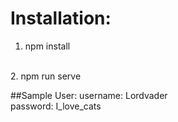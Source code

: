 # Installation:

1. npm install 
<br> 
2. npm run serve
   
##Sample User: 
username: Lordvader 
<br>
password: I_love_cats